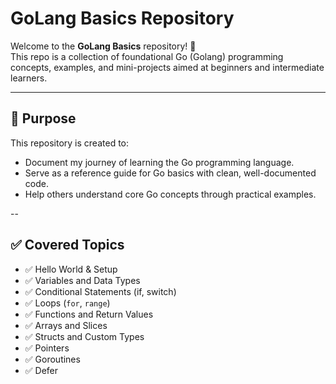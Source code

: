 # GoLang Basics Repository

Welcome to the **GoLang Basics** repository! 🚀  
This repo is a collection of foundational Go (Golang) programming concepts, examples, and mini-projects aimed at beginners and intermediate learners.

---

## 📌 Purpose

This repository is created to:
- Document my journey of learning the Go programming language.
- Serve as a reference guide for Go basics with clean, well-documented code.
- Help others understand core Go concepts through practical examples.

--

## ✅ Covered Topics

- ✅ Hello World & Setup  
- ✅ Variables and Data Types  
- ✅ Conditional Statements (if, switch)  
- ✅ Loops (`for`, `range`)  
- ✅ Functions and Return Values  
- ✅ Arrays and  Slices
- ✅ Structs and Custom Types  
- ✅ Pointers   
- ✅ Goroutines 
- ✅ Defer